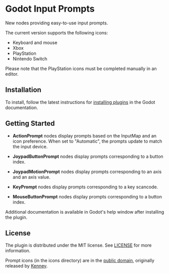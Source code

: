 # Godot Input Prompts

New nodes providing easy-to-use input prompts.

The current version supports the following icons:
- Keyboard and mouse
- Xbox
- PlayStation
- Nintendo Switch

Please note that the PlayStation icons must be completed manually in an editor.

## Installation

To install, follow the latest instructions for [installing
plugins](https://docs.godotengine.org/en/stable/tutorials/plugins/editor/installing_plugins.html)
in the Godot documentation.

## Getting Started

- **ActionPrompt** nodes display prompts based on the InputMap and an icon
preference. When set to "Automatic", the prompts update to match the input
device.

- **JoypadButtonPrompt** nodes display prompts corresponding to a button index.

- **JoypadMotionPrompt** nodes display prompts corresponding to an axis and an
  axis value.

- **KeyPrompt** nodes display prompts corresponding to a key scancode.

- **MouseButtonPrompt** nodes display prompts corresponding to a button index.

Additional documentation is available in Godot's help window after installing
the plugin.

## License

The plugin is distributed under the MIT license. See [LICENSE](LICENSE) for
more information.

Prompt icons (in the icons directory) are in the [public domain][2], originally
released by [Kenney][3].

[2]:https://creativecommons.org/publicdomain/zero/1.0/
[3]:https://kenney.nl/

